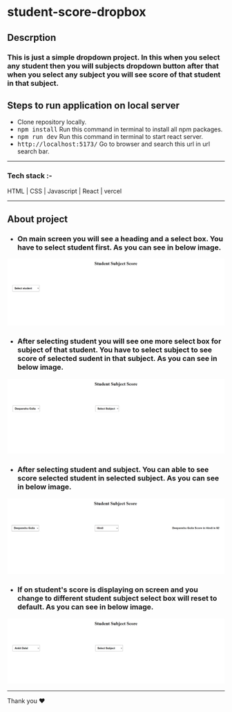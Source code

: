 # student-score-dropbox

## Descrption
### This is just a simple dropdown project. In this when you select any student then you will subjects dropdown button after that when you select any subject you will see score of that student in that subject.


## Steps to run application on local server

* Clone repository locally.
* <kbd>npm install</kbd> Run this command in terminal to install all npm packages.
* <kbd>npm run dev</kbd> Run this command in terminal to start react server.
* <kbd>http://localhost:5173/</kbd> Go to browser and search this url in url search bar.

<hr />

### Tech stack :- 
 HTML | CSS | Javascript | React | vercel

<hr />

## About project

* ### On main screen you will see a heading and a select box. You have to select student first. As you can see in below image.
<img src="./image/student.png" />


* ### After selecting student you will see one more select box for subject of that student. You have to select subject to see score of selected sudent in that subject. As you can see in below image.
<img src="./image/subject.png" />


* ### After selecting student and subject. You can able to see score selected student in selected subject. As you can see in below image.
<img src="./image/display.png" />


* ### If on student's score is displaying on screen and you change to different student subject select box will reset to default. As you can see in below image.
<img src="./image/change.png" />

<hr />
Thank you ❤️
